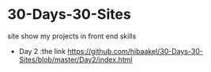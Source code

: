 # 30-Days-30-Sites
site show my projects in front end skills
- Day 2 :the link https://github.com/hibaakel/30-Days-30-Sites/blob/master/Day2/index.html
